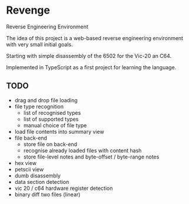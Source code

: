 # Revenge

Reverse Engineering Environment

The idea of this project is a web-based reverse engineering environment with very small initial goals.

Starting with simple disassembly of the 6502 for the Vic-20 an C64.

Implemented in TypeScript as a first project for learning the language.


## TODO

* drag and drop file loading
* file type recognition
    * list of recognised types
    * list of supported types
    * manual choice of file type
* load file contents into summary view
* file back-end
    * store file on back-end
    * recognise already loaded files with content hash
    * store file-level notes and byte-offset / byte-range notes 
* hex view
* petscii view
* dumb disassembly
* data section detection
* vic 20 / c64 hardware register detection
* binary diff two files (linear)
